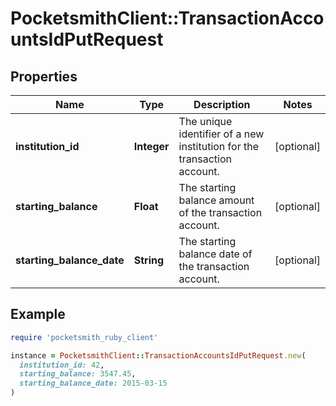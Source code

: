 # PocketsmithClient::TransactionAccountsIdPutRequest

## Properties

| Name | Type | Description | Notes |
| ---- | ---- | ----------- | ----- |
| **institution_id** | **Integer** | The unique identifier of a new institution for the transaction account. | [optional] |
| **starting_balance** | **Float** | The starting balance amount of the transaction account. | [optional] |
| **starting_balance_date** | **String** | The starting balance date of the transaction account. | [optional] |

## Example

```ruby
require 'pocketsmith_ruby_client'

instance = PocketsmithClient::TransactionAccountsIdPutRequest.new(
  institution_id: 42,
  starting_balance: 3547.45,
  starting_balance_date: 2015-03-15
)
```

